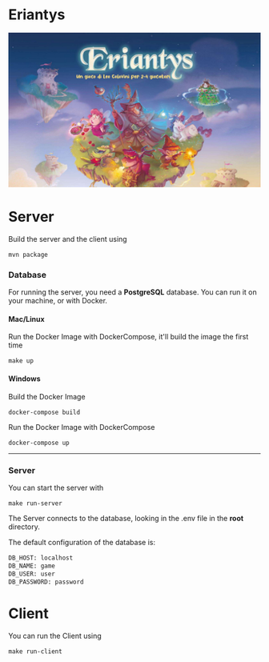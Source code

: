 # Eriantys
![alt text](./resources/assets/backgrounds/eryantis_background.png "Eryantis")

# Server

Build the server and the client using
```
mvn package
```

### Database

For running the server, you need a **PostgreSQL** database.
You can run it on your machine, or with Docker.

#### Mac/Linux

Run the Docker Image with DockerCompose, it'll build the image the first time

```
make up
```

#### Windows
Build the Docker Image
```
docker-compose build
```

Run the Docker Image with DockerCompose
```
docker-compose up
```


------------

### Server

You can start the server with
```
make run-server
```
The Server connects to the database, looking in the .env file in the **root** directory.

The default configuration of the database is:
```
DB_HOST: localhost
DB_NAME: game
DB_USER: user
DB_PASSWORD: password
```

# Client

You can run the Client using
```
make run-client
```